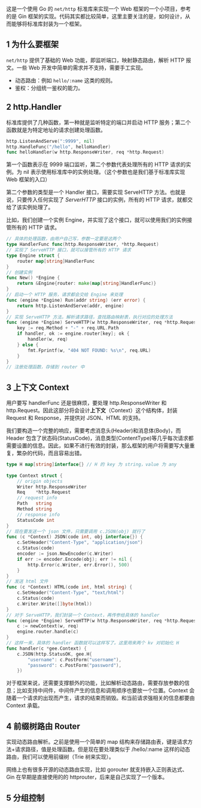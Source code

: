 这是一个使用 Go 的 `net/http` 标准库来实现一个 Web 框架的一个小项目，参考的是 Gin 框架的实现。代码其实都比较简单，这里主要关注的是，如何设计，从而能够将标准库封装为一个框架。

## 1 为什么要框架

`net/http` 提供了基础的 Web 功能，即监听端口，映射静态路由，解析 HTTP 报文。一些 Web 开发中简单的需求并不支持，需要手工实现。
- 动态路由：例如 `hello/:name` 这类的规则。
- 鉴权：分组统一鉴权的能力。

## 2 http.Handler

标准库提供了几种函数，第一种就是监听特定的端口并启动 HTTP 服务；第二个函数就是为特定地址的请求创建处理函数。

```go
http.ListenAndServe(":9999", nil)
http.HandleFunc("/hello", helloHandler)
func helloHandler(w http.ResponseWriter, req *http.Request)
```

第一个函数表示在 9999 端口监听，第二个参数代表处理所有的 HTTP 请求的实例。为 nil 表示使用标准库中的实例处理。（这个参数也是我们基于标准库实现 Web 框架的入口）

第二个参数的类型是一个 Handler 接口，需要实现 ServeHTTP 方法。也就是说，只要传入任何实现了 _ServerHTTP_ 接口的实例，所有的 HTTP 请求，就都交给了该实例处理了。

比如，我们创建一个实例 Engine，并实现了这个接口，就可以使用我们的实例接管所有的 HTTP 请求。

```go
// 具体的处理函数，由用户自己写，参数一定要是这两个 
type HandlerFunc func(http.ResponseWriter, *http.Request)  
// 实现了 ServeHTTP 接口，就可以接管所有的 HTTP 请求
type Engine struct {  
	router map[string]HandlerFunc  
}  
// 创建实例  
func New() *Engine {  
	return &Engine{router: make(map[string]HandlerFunc)}  
}
// 启动一个 HTTP 服务，请求都会交给 Engine 来处理 
func (engine *Engine) Run(addr string) (err error) {  
	return http.ListenAndServe(addr, engine)  
}
// 实现 ServeHTTP 方法，解析请求路径，查找路由映射表，执行对应的处理方法
func (engine *Engine) ServeHTTP(w http.ResponseWriter, req *http.Request) {  
	key := req.Method + "-" + req.URL.Path  
	if handler, ok := engine.router[key]; ok {  
		handler(w, req)  
	} else {  
		fmt.Fprintf(w, "404 NOT FOUND: %s\n", req.URL)  
	}  
}
// 注册处理函数，存储到 router 中
```

## 3 上下文 Context

用户要写 handlerFunc 还是很麻烦，要处理 http.ResponseWriter 和 http.Request。因此这部分将会设计**上下文**（Context）这个结构体，封装 Request 和 Response，并提供对 JSON、HTML 的支持。

我们要构造一个完整的响应，需要考虑消息头(Header)和消息体(Body)，而 Header 包含了状态码(StatusCode)，消息类型(ContentType)等几乎每次请求都需要设置的信息。因此，如果不进行有效的封装，那么框架的用户将需要写大量重复，繁杂的代码，而且容易出错。

```go
type H map[string]interface{} // H 的 key 为 string，value 为 any
  
type Context struct {  
	// origin objects  
	Writer http.ResponseWriter  
	Req    *http.Request  
	// request info  
	Path   string  
	Method string  
	// response info  
	StatusCode int  
}
// 现在要发送一个 json 文件，只需要调用 c.JSON(obj) 就行了
func (c *Context) JSON(code int, obj interface{}) {  
	c.SetHeader("Content-Type", "application/json")  
	c.Status(code)  
	encoder := json.NewEncoder(c.Writer)  
	if err := encoder.Encode(obj); err != nil {  
		http.Error(c.Writer, err.Error(), 500)  
	}  
}
// 发送 html 文件
func (c *Context) HTML(code int, html string) {  
	c.SetHeader("Content-Type", "text/html")  
	c.Status(code)  
	c.Writer.Write([]byte(html))  
}
// 对于 ServeHTTP，我们封装一个 Context，再传参给具体的 handler
func (engine *Engine) ServeHTTP(w http.ResponseWriter, req *http.Request) {  
	c := newContext(w, req)  
	engine.router.handle(c)  
}
// 这样一来，具体的 handler 函数就可以这样写了。这里用来两个 kv 对初始化 H
func handler(c *gee.Context) {  
	c.JSON(http.StatusOK, gee.H{  
		"username": c.PostForm("username"),  
		"password": c.PostForm("password"),  
	})
```

对于框架来说，还需要支撑额外的功能，比如解析动态路由，需要存放参数的信息；比如支持中间件，中间件产生的信息和调用顺序也要放一个位置。Context 会随着一个请求的出现而产生，请求的结束而销毁。和当前请求强相关的信息都要由 Context 承载。

## 4 前缀树路由 Router

实现动态路由解析。之前是使用一个简单的 map 结构来存储路由表，键是请求方法+请求路径，值是处理函数。但是现在要处理类似于 /hello/:name 这样的动态路由，我们可以使用前缀树（Trie 树来实现）。

网络上也有很多开源的动态路由实现，比如 gorouter 就支持嵌入正则表达式、Gin 在早期是直接使用的的 httprouter，后来是自己实现了一个版本。

## 5 分组控制



